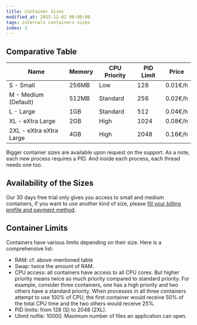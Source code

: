 ```yaml
---
title: Container Sizes
modified_at: 2015-12-02 00:00:00
tags: internals containers sizes
index: 2
---
```


## Comparative Table

<div class="overflow-horizontal-content">
	<table class="table">
		<thead>
		<tr>
			<th>Name</th>
			<th>Memory</th>
			<th>CPU Priority</th>
			<th>PID Limit</th>
			<th>Price</th>
		</tr>
		</thead>
		<tbody>
		<tr>
			<td>S - Small</td>
			<td>256MB</td>
			<td>Low</td>
			<td>128</td>
			<td>0.01€/h</td>
		</tr>
		<tr>
			<td>M - Medium (Default)</td>
			<td>512MB</td>
			<td>Standard</td>
			<td>256</td>
			<td>0.02€/h</td>
		</tr>
		<tr>
			<td>L - Large</td>
			<td>1GB</td>
			<td>Standard</td>
			<td>512</td>
			<td>0.04€/h</td>
		</tr>
		<tr>
			<td>XL - eXtra Large</td>
			<td>2GB</td>
			<td>High</td>
			<td>1024</td>
			<td>0.08€/h</td>
		</tr>
		<tr>
			<td>2XL - eXtra eXtra Large</td>
			<td>4GB</td>
			<td>High</td>
			<td>2048</td>
			<td>0.16€/h</td>
		</tr>
		</tbody>
	</table>
</div>

Bigger container sizes are available upon request on the support.
As a note, each new process requires a PID. And inside each process, each thread needs one too.

## Availability of the Sizes

Our 30 days free trial only gives you access to small and medium containers, if you want
to use another kind of size, please [fill your billing profile and payment
method](https://my.scalingo.com/billing).

## Container Limits

Containers have various limits depending on their size. Here is a comprehensive list:

- RAM: cf. above-mentioned table
- Swap: twice the amount of RAM.
- CPU access: all containers have access to all CPU cores. But higher priority
  means twice as much priority compared to standard priority. For example,
  consider three containers, one has a high priority and two others have a
  standard priority. When processes in all three containers attempt to use
  100% of CPU, the first container would receive 50% of the total CPU time and
  the two others would receive 25%.
- PID limits: from 128 (S) to 2048 (2XL).
- Ulimit nofile: 10000. Maximum number of files an application can open.
